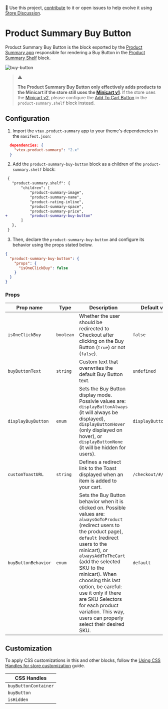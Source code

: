 📢 Use this project, [contribute](https://github.com/vtex-apps/product-summary/blob/master/docs/ProductSummaryBuyButton.md) to it or open issues to help evolve it using [Store Discussion](https://github.com/vtex-apps/store-discussion).

# Product Summary Buy Button

Product Summary Buy Button is the block exported by the [Product Summary app](https://developers.vtex.com/vtex-developer-docs/docs/vtex-product-summary) responsible for rendering a Buy Button in the [Product Summary Shelf](https://developers.vtex.com/vtex-developer-docs/docs/vtex-product-summary-productsummaryshelf) block.

![buy-button](https://user-images.githubusercontent.com/52087100/76864047-38006600-683f-11ea-8a4e-74dc91712984.png)

> ⚠️
>
> **The Product Summary Buy Button only effectively adds products to the Minicart if the store still uses the [Minicart v1](https://github.com/vtex-apps/minicart/blob/383d7bbd3295f06d1b5854a0add561a872e1515c/docs/README.md)**. If the store uses the [Minicart v2](https://vtex.io/docs/components/all/vtex.minicart/), please configure the [Add To Cart Button](https://developers.vtex.com/vtex-developer-docs/docs/vtex-add-to-cart-button/) in the `product-summary.shelf` block instead.

## Configuration

1. Import the `vtex.product-summary` app to your theme's dependencies in the `manifest.json`:

```json
  dependencies: {
    "vtex.product-summary": "2.x"
  }
```

2. Add the `product-summary-buy-button` block as a children of the `product-summary.shelf` block:

```diff
 {
   "product-summary.shelf": {
       "children": [
           "product-summary-image",
           "product-summary-name",
           "product-rating-inline",
           "product-summary-space",
           "product-summary-price",
+          "product-summary-buy-button"
       ]
   },
 }
```

3. Then, declare the `product-summary-buy-button` and configure its behavior using the props stated below.

```json
{
  "product-summary-buy-button": {
    "props": {
      "isOneClickBuy": false
    }
  }
}
```

### Props

| Prop name           | Type      | Description                                                                                 | Default value         |
| ------------------- | --------- | ------------------------------------------------------------------------------------------- | --------------------- |
| `isOneClickBuy`     | `boolean` | Whether the user should be redirected to Checkout after clicking on the Buy Button (`true`) or not (`false`). | `false` |
| `buyButtonText`     | `string`  | Custom text that overwrites the default Buy Button text.                                     | `undefined`           |
| `displayBuyButton`  | `enum`    | Sets the Buy Button display mode. Possivle values are: `displayButtonAlways` (it will always be displayed), `displayButtonHover` (only displayed on hover), or `displayButtonNone` (it will be hidden for users). | `displayButtonAlways` |
| `customToastURL`    | `string`  | Defines a redirect link to the Toast displayed when an item is added to your cart. | `/checkout/#/cart` |
| `buyButtonBehavior` | `enum`    | Sets the Buy Button behavior when it is clicked on. Possible values are: `alwaysGoToProduct` (redirect users to the product page), `default` (redirect users to the minicart), or `alwaysAddToTheCart` (add the selected SKU to the minicart). When choosing this last option, be careful: use it only if there are SKU Selectors for each product variation. This way, users can properly select their desired SKU. | `default` |

## Customization

To apply CSS customizations in this and other blocks, follow the [Using CSS Handles for store customization](https://developers.vtex.com/vtex-developer-docs/docs/vtex-io-documentation-using-css-handles-for-store-customization) guide.

| CSS Handles |
| --- |
| `buyButtonContainer` |
| `buyButton` |
| `isHidden` |


